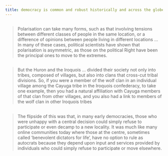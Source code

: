 ```yaml
---
title: democracy is common and robust historically and across the globe
---
```


## 
> Polarisation can take many forms, such as that involving tensions between different classes of people in the same location, or a difference of opinions between people living in different locations ... In many of these cases, political scientists have shown that polarisation is asymmetric, as those on the political Right have been the principal ones to move to the extremes.
## 
> But the Huron and the Iroquois ... divided their society not only into tribes, composed of villages, but also into clans that cross-cut tribal divisions. So, if you were a member of the wolf clan in an individual village among the Cayuga tribe in the Iroquois confederacy, to take one example, then you had a natural affiliation with Cayuga members of that clan from other villages, and you also had a link to members of the wolf clan in other Iroquois tribes
## 
> The flipside of this was that, in many early democracies, those who were unhappy with a central decision could simply refuse to participate or even decamp to a new locality. It was much like many online communities today where those at the centre, sometimes called ‘benevolent dictators for life’, have no option to rule as autocrats because they depend upon input and services provided by individuals who could simply refuse to participate or move elsewhere.
